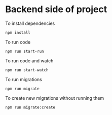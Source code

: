 # Backend side of project

To install dependencies

```
npm install
```

To run code

```
npm run start-run
```

To run code and watch

```
npm run start-watch
```

To run migrations

```
npm run migrate
```

To create new migrations without running them

```
npm run migrate:create
```
